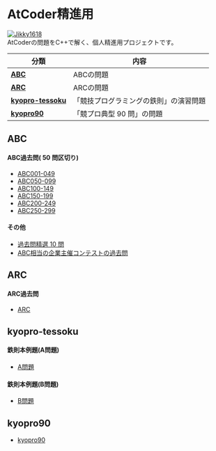 # AtCoder精進用

[![Jikky1618](https://img.shields.io/endpoint?url=https%3A%2F%2Fatcoder-badges.now.sh%2Fapi%2Fatcoder%2Fjson%2FJikky1618&style=for-the-badge)](https://atcoder.jp/users/Jikky1618)
<br>
AtCoderの問題をC++で解く、個人精進用プロジェクトです。

|分類|内容|
|---|---|
|**[ABC](#abc)**|ABCの問題|
|**[ARC](#arc)**|ARCの問題|
|**[kyopro-tessoku](#kyopro-tessoku)**|「競技プログラミングの鉄則」の演習問題|
|**[kyopro90](#kyopro90)**|「競プロ典型 90 問」の問題|


<a name="abc"></a>

## ABC

#### ABC過去問( 50 問区切り)

- [ABC001-049](https://github.com/Jikky1618/AtCoder/tree/main/ABC/ABC001-049)
- [ABC050-099](https://github.com/Jikky1618/AtCoder/tree/main/ABC/ABC050-099)
- [ABC100-149](https://github.com/Jikky1618/AtCoder/tree/main/ABC/ABC100-149)
- [ABC150-199](https://github.com/Jikky1618/AtCoder/tree/main/ABC/ABC150-199)
- [ABC200-249](https://github.com/Jikky1618/AtCoder/tree/main/ABC/ABC200-249)
- [ABC250-299](https://github.com/Jikky1618/AtCoder/tree/main/ABC/ABC250-299)

#### その他

- [過去問精選 10 問](https://github.com/Jikky1618/AtCoder/tree/main/ABC/ABS)
- [ABC相当の企業主催コンテストの過去問](https://github.com/Jikky1618/AtCoder/tree/main/ABC-Like)

<a name="arc"></a>

## ARC

#### ARC過去問

- [ARC](https://github.com/Jikky1618/AtCoder/tree/main/ARC)

<a name="kyopro-tessoku"></a>

## kyopro-tessoku

#### 鉄則本例題(A問題)

- [A問題](https://github.com/Jikky1618/AtCoder/tree/main/kyopro-tessoku/A)

#### 鉄則本例題(B問題)

- [B問題](https://github.com/Jikky1618/AtCoder/tree/main/kyopro-tessoku/B)

<a name="kyopro90"></a>

## kyopro90

- [kyopro90](https://github.com/Jikky1618/AtCoder/tree/main/kyopro90)